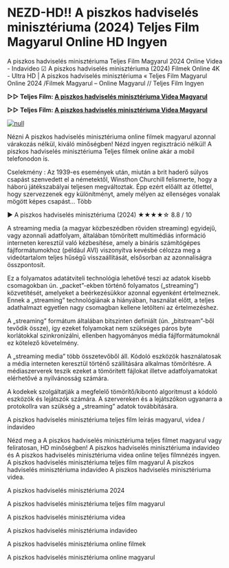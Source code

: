 # NEZD-HD!! A piszkos hadviselés minisztériuma (2024) Teljes Film Magyarul Online HD Ingyen

A piszkos hadviselés minisztériuma Teljes Film Magyarul 2024 Online Videa - Indavideo ☑ A piszkos hadviselés minisztériuma (2024) Filmek Online 4K - Ultra HD | A piszkos hadviselés minisztériuma « Teljes Film Magyarul Online 2024 /Filmek Magyarul – Online Magyarul // Teljes Film Ingyen

**▷▷ Teljes Film: [A piszkos hadviselés minisztériuma Videa Magyarul](https://t.co/kUaTf2Tm99)**

**▷▷ Teljes Film: [A piszkos hadviselés minisztériuma Videa Magyarul](https://t.co/kUaTf2Tm99)**

[![null](https://static.wixstatic.com/media/855a25_043b5abeb4ae4d35ac003198e7fe56ed~mv2.gif)](https://t.co/kUaTf2Tm99)

Nézni A piszkos hadviselés minisztériuma online filmek magyarul azonnal várakozás nélkül, kiváló minőségben! Nézd ingyen regisztráció nélkül! A piszkos hadviselés minisztériuma Teljes filmek online akár a mobil telefonodon is.

Cselekmény : Az 1939-es események után, miután a brit haderő súlyos csapást szenvedett el a németektől, Winsthon Churchill felismerte, hogy a háború játékszabályai teljesen megváltoztak. Épp ezért előállt az ötlettel, hogy szervezzenek egy különítményt, amely mélyen az ellenséges vonalak mögött képes csapást… Több

▶️ A piszkos hadviselés minisztériuma (2024) ★★★★☆ 8.8 / 10

A streaming media (a magyar közbeszédben röviden streaming) egyidejű, vagy azonnali adatfolyam, általában tömörített multimédiás információ interneten keresztül való kézbesítése, amely a bináris számítógépes fájlformátumokhoz (például AVI) viszonyítva kevésbé célozza meg a videótartalom teljes hűségű visszaállítását, elsősorban az azonnaliságra összpontosít.

Ez a folyamatos adatátviteli technológia lehetővé teszi az adatok kisebb csomagokban ún. „packet”-ekben történő folyamatos („streaming”) közvetítését, amelyeket a beérkezésükkor azonnal egyenként értelmeznek. Ennek a „streaming” technológiának a hiányában, használat előtt, a teljes adathalmazt egyetlen nagy csomagban kellene letölteni az értelmezéshez.

A „streaming” formátum általában bitszinten definiált (ún. „bitstream”-ből tevődik össze), így ezeket folyamokat nem szükséges páros byte korlátokkal szinkronizálni, ellenben hagyományos média fájlformátumoknál ez kötelező követelmény.

A „streaming media” több összetevőből áll. Kódoló eszközök használatosak a média interneten keresztül történő szállítására alkalmas tömörítésre. A médiaszerverek teszik ezeket a tömörített fájlokat illetve adatfolyamatokat elérhetővé a nyilvánosság számára.

A kodekek szolgáltatják a megfelelő tömörítő/kibontó algoritmust a kódoló eszközök és lejátszók számára. A szervereken és a lejátszókon ugyanarra a protokollra van szükség a „streaming” adatok továbbítására.

A piszkos hadviselés minisztériuma teljes film leírás magyarul, videa / indavideo

Nézd meg a A piszkos hadviselés minisztériuma teljes filmet magyarul vagy feliratosan, HD minőségben! A piszkos hadviselés minisztériuma indavideo és A piszkos hadviselés minisztériuma videa online teljes filmnézés ingyen. A piszkos hadviselés minisztériuma teljes film magyarul A piszkos hadviselés minisztériuma indavideo A piszkos hadviselés minisztériuma videa.

A piszkos hadviselés minisztériuma 2024

A piszkos hadviselés minisztériuma teljes film magyarul

A piszkos hadviselés minisztériuma videa

A piszkos hadviselés minisztériuma indavideo

A piszkos hadviselés minisztériuma online filmek

A piszkos hadviselés minisztériuma online magyarul
